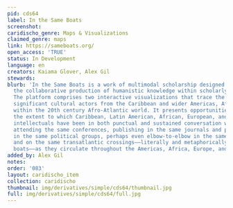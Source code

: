```yaml
---
pid: cds64
label: In the Same Boats
screenshot: 
caridischo_genre: Maps & Visualizations
claimed_genre: maps
link: https://sameboats.org/
open_access: 'TRUE'
status: In Development
language: en
creators: Kaiama Glover, Alex Gil
stewards: 
blurb: 'In the Same Boats is a work of multimodal scholarship designed to encourage
  the collaborative production of humanistic knowledge within scholarly communities.
  The platform comprises two interactive visualizations that trace the movements of
  significant cultural actors from the Caribbean and wider Americas, Africa, and Europe
  within the 20th century Afro-Atlantic world. It presents opportunities for unearthing
  the extent to which Caribbean, Latin American, African, European, and Afro-American
  intellectuals have been in both punctual and sustained conversation with one another:
  attending the same conferences, publishing in the same journals and presses, active
  in the same political groups, perhaps even elbow-to-elbow in the same Parisian cafés
  and on the same transatlantic crossings––literally and metaphorically in the same
  boats––as they circulate throughout the Americas, Africa, Europe, and beyond.'
added_by: Alex Gil
notes: 
order: '083'
layout: caridischo_item
collection: caridischo
thumbnail: img/derivatives/simple/cds64/thumbnail.jpg
full: img/derivatives/simple/cds64/full.jpg
---
```

